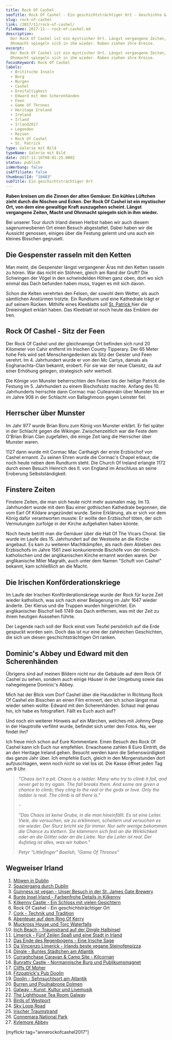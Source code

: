 ```yaml
---
title: Rock Of Cashel
seoTitle: Rock Of Cashel - Ein geschichtsträchtiger Ort - Geschichte & Fotos
slug: rock-of-cashel
link: /2017/11/rock-of-cashel/
fileName: 2017-11---rock-of-cashel.md
description:
  Der Rock Of Cashel ist ein mystischer Ort. Längst vergangene Zeiten, Macht und
  Ohnmacht spiegeln sich in ihm wieder. Raben ziehen ihre Kreise.
excerpt:
  Der Rock Of Cashel ist ein mystischer Ort. Längst vergangene Zeiten, Macht und
  Ohnmacht spiegeln sich in ihm wieder. Raben ziehen ihre Kreise.
focusKeyword: Rock Of Cashel
labels:
  - Brititsche Inseln
  - Burg
  - Burgen
  - Cashel
  - Dreifaltigkeit
  - Edward mit den Scherenhänden
  - Feen
  - Game Of Thrones
  - Heritage Ireland
  - Ireland
  - Irland
  - Irland2017
  - Legenden
  - Reisen
  - Rock Of Cashel
  - St. Patrick
type: Galerie mit Bild
typeName: Galerie mit Bild
date: 2017-11-16T08:01:25.000Z
status: publish
isWerbung: false
isAffiliate: false
thumbnailId: "18483"
subTitle: Ein geschichtsträchtiger Ort
---
```


<strong>Raben kreisen um die Zinnen der alten Gemäuer. Ein kühles Lüftchen zieht
durch die Nischen und Ecken. Der Rock Of Cashel ist ein mystischer Ort, von dem
eine gewaltige Kraft auszugehen scheint. Längst vergangene Zeiten, Macht und
Ohnmacht spiegeln sich in ihm wieder.</strong>

Bei unserer Tour durch Irland diesen Herbst haben wir auch diesem sagenumwobenen
Ort einen Besuch abgestattet. Dabei haben wir die Aussicht genossen, einiges
über die Festung gelernt und uns auch ein kleines Bisschen gegruselt.

## Die Gespenster rasseln mit den Ketten

Man meint, die Gespenster längst vergangener Äras mit den Ketten rasseln zu
hören. War das nicht ein Stöhnen, gleich am Rand der Gruft? Die Schwingen der
Vögel in den schwindelden Höhen ganz oben, dort wo sich einmal das Dach befunden
haben muss, tragen es mit sich davon.

Schon die Kelten verehrten den Felsen, der sowohl dem Wetter, als auch
sämtlichen Anstürmen trotzte. Ein Rundturm und eine Kathedrale trägt er auf
seinem Rücken. Mithilfe eines Kleeblatts soll
<a href="http://cardamonchai.com/2014/04/st-patricks-day-in-london/">St. Patrick
</a>hier die Dreieinigkeit erklärt haben. Das Kleeblatt ist noch heute das
Emblem der Iren.

## Rock Of Cashel - Sitz der Feen

Der Rock Of Cashel und der gleichnamige Ort befinden sich rund 20 Kilometer von
Cahir entfernt im Irischen County Tipperary. Der 65 Meter hohe Fels wird seit
Menschengedenken als Sitz der Geister und Feen verehrt. Im 4. Jahrhundert wurde
er von den Mc Cartys, damals als Eoghanachta-Clan bekannt, erobert. Für sie war
der neue Clansitz, da auf einer Erhöhung gelegen, strategisch sehr wertvoll.

Die Könige von Munster beherrschten den Felsen bis der heilige Patrick die
Festung im 5. Jahrhundert zu einem Bischofssitz machte. Anfang des 10.
Jahrhunderts herrschte dann Cormac mac Cuileannáin über Munster bis er im Jahre
908 in der Schlacht von Ballaghmoon gegen Leinster fiel.

## Herrscher über Munster

Im Jahr 977 wurde Brian Boru zum König von Munster erklärt. Er fiel später in
der Schlacht gegen die Wikinger. Zwischenzeitlich war die Feste dem O'Brian
Brian Clan zugefallen, die einige Zeit lang die Herrscher über Munster waren.

1127 dann wurde mit Cormac Mac Carthaigh der erste Erzbischof von Cashel
ernannt. Zu seinen Ehren wurde die Cormac's Chapel erbaut, die noch heute neben
dem Rundturm steht. Die Church Of Ireland erlangte 1172 durch einen Besuch
Heinrich des II. von England im Anschluss an seine Eroberung Selbstständigkeit.

## Finstere Zeiten

Finstere Zeiten, die man sich heute nicht mehr ausmalen mag. Im 13. Jahrhundert
wurde mit dem Bau einer gothischen Kathedrale begonnen, die vom Earl Of Kildare
angezündet wurde. Seine Erklärung, als er sich vor dem König dafür verantworten
musste: Er wollte den Erzbischof töten, der sich Vermutungen zurfolge in der
Kirche aufgehalten haben könnte.

Noch heute betritt man die Gemäuer über die Hall Of The Vicars Choral. Sie wurde
im Laufe des 15. Jahrhundert auf der Westseite an die Kirche angebaut. Es kam zu
weiteren Machtkämpfen, als nach dem Ableben des Erzbischofs im Jahre 1561 zwei
konkurierende Bischöfe von der römisch-katholischen und der anglikanischen
Kirche ernannt worden waren. Der anglikanische Miler Magrath, auch unter dem
Namen "Schuft von Cashel" bekannt, kam schließlich an die Macht.

## Die Irischen Konförderationskriege

Im Laufe der Irischen Konförderationskriege wurde der Rock für kurze Zeit wieder
katholisch, was sich nach einer Belagerung im Jahr 1647 wieder änderte. Der
Klerus und die Truppen wurden hingerichtet. Ein anglikanischer Bischof ließ 1749
das Dach entfernen, was mit der Zeit zu ihrem heutigen Aussehen führte.

Der Legende nach soll der Rock einst vom Teufel persönlich auf die Erde gespuckt
worden sein. Doch das ist nur eine der zahlreichen Geschichten, die sich um
diesen geschichtsträchtigen Ort ranken.

## Dominic's Abbey und Edward mit den Scherenhänden

Übrigens sind auf meinen Bildern nicht nur die Gebäude auf dem Rock Of Cashel zu
sehen, sondern auch einige Häuser in der Umgebung sowie das nahegelegene
Dominic's Abbey.

Mich hat der Blick vom Dorf Cashel über die Hausdächer in Richtung Rock Of
Cashel ein Bisschen an einen Film erinnert, den ich schon längst mal wieder
sehen wollte: Edward mit den Scherenhänden. Schaut mal genau hin, ich habe es
fotografiert. Fällt es Euch auch auf?

Und noch ein weiterer Hinweis auf ein Märchen, welches mit Johnny Depp in der
Hauptrolle verfilmt wurde, befindet sich unter den Fotos. Na, wer findet ihn?

Ich freue mich schon auf Eure Kommentare. Einen Besuch des Rock Of Cashel kann
ich Euch nur empfehlen. Erwachsene zahlen 8 Euro Eintritt, die an den Heritage
Ireland gehen. Besucht werden kann die Sehenswürdigkeit das ganze Jahr über. Ich
empfehle Euch, gleich in den Morgenstunden dort aufzuschlagen, wenn noch nicht
so viel los ist. Die Kasse öffnet jeden Tag um 9 Uhr.

<blockquote><em>"Chaos isn't a pit. Chaos is a ladder. Many who try to climb it fail, and never get to try again. The fall breaks them. And some are given a chance to climb; they cling to the real or the gods or love. Only the ladder is real. The climb is all there is."</em>

<em>-</em>

<em>"Das Chaos ist keine Grube, in die man hineinfällt. Es ist eine Leiter.
Viele, die versuchen, sie zu erklimmen, scheitern und versuchen es nie wieder.
Der Sturz bricht sie für immer. Nur sehr wenige bekommen die Chance zu klettern.
Sie klammern sich fest an die Wirklichkeit oder an die Götter oder an die Liebe.
Nur die Leiter ist real. Der Aufstieg ist alles, was wir haben."</em>

<em>Petyr "Littlefinger" Baelish, "Game Of Thrones"</em></blockquote>

## Wegweiser Irland

<ol>
    <li><a href="http://cardamonchai.com/2017/10/moewen-in-dublin/">Möwen in Dublin</a></li>
    <li><a href="http://cardamonchai.com/2017/10/kleiner-spaziergang-durch-dublin/">Spaziergang durch Dublin</a></li>
    <li><a href="http://cardamonchai.com/2017/10/guinness-ist-vegan-brauerei-besuch/">Guinness ist vegan - Unser Besuch in der St. James Gate Brewery</a></li>
    <li><a href="http://cardamonchai.com/2017/11/kilkenny-bunte-insel-irland/">Bunte Insel Irland - Farbenfrohe Details in Kilkenny</a></li>
    <li><a href="http://cardamonchai.com/2017/11/kilkenny-castle/">Kilkenny Castle - Ein Schloss mit vielen Gesichtern</a></li>
    <li>Rock Of Cashel - Ein geschichtsträchtiger Ort</li>
    <li><a href="http://cardamonchai.com/2017/12/cork/">Cork - Technik und Tradition</a></li>
    <li><a href="http://cardamonchai.com/2018/01/auf-dem-skellig-ring-in-richtung-dingle-halbinsel/">Abenteuer auf dem Ring Of Kerry</a></li>
    <li><a href="http://cardamonchai.com/2018/02/muckross-house-und-torc-waterfall-irland/">Muckross House und Torc Waterfalls</a></li>
    <li><a href="http://cardamonchai.com/2018/02/lieblingsstrand-inch-beach/">Inch Beach - Traumstrand auf der Dingle Halbinsel</a></li>
    <li><a href="http://cardamonchai.com/2018/02/limerick/">Limerick - Fünf Zeilen Spaß und eine Stadt in Irland</a></li>
    <li><a href="http://cardamonchai.com/2018/02/das-ende-des-regenbogens/">Das Ende des Regenbogens - Eine Irische Sage</a></li>
    <li><a href="http://cardamonchai.com/2018/03/da-vincenzo-limerick/">Da Vincenzo Limerick - Irlands beste vegane Steinofenpizza</a></li>
    <li><a href="http://cardamonchai.com/2018/03/dingle/">Dingle - Buntes Städtchen am Atlantik</a></li>
    <li><a href="http://cardamonchai.com/2018/03/curraghchase-caravan-camp-site/">Curraghchase Caravan &amp; Camp Site - Kilcornan</a></li>
    <li><a href="http://cardamonchai.com/2018/03/bunratty-castle/">Bunratty Castle - Normannische Burg und Publikumsmagnet</a></li>
    <li><a href="http://cardamonchai.com/2018/04/cliffs-of-moher/">Cliffs Of Moher</a></li>
    <li><a href="http://cardamonchai.com/2018/04/fitzpatricks-pub-doolin/">Fitzpatrick's Pub Doolin</a></li>
    <li><a href="http://cardamonchai.com/2018/04/doolin/">Doolin - Sehnsuchtsort am Atlantik</a></li>
    <li><a href="http://cardamonchai.com/2018/04/poulnabrone-dolmen-burren/">Burren und Poulnabrone Dolmen</a></li>
    <li><a href="http://cardamonchai.com/2018/04/galway/">Galway - Kunst, Kultur und Livemusik</a></li>
    <li><a href="http://cardamonchai.com/2018/05/the-lighthouse-tea-room-galway/">The Lighthouse Tea Room Galway</a></li>
    <li><a href="http://cardamonchai.com/2018/05/birds-of-westport/">Birds of Westport</a></li>
    <li><a href="http://cardamonchai.com/2018/05/sky-loop-road-clifden/">Sky Loop Road</a></li>
    <li><a href="http://cardamonchai.com/2018/05/irischer-traumstrand/">Irischer Traumstrand</a></li>
    <li><a href="http://cardamonchai.com/2018/05/connemara-national-park/">Connemara National Park</a></li>
    <li><a href="http://cardamonchai.com/2018/05/kylemore-abbey/">Kylemore Abbey</a></li>
</ol>

[myflickr tag="annerockofcashel2017"]

